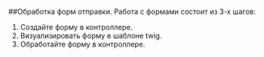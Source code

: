 ##Обработка форм отправки.
Работа с формами состоит из 3-х шагов:

1) Создайте форму в контроллере.
2) Визуализировать форму в шаблоне twig.
3) Обработайте форму в контроллере.



































